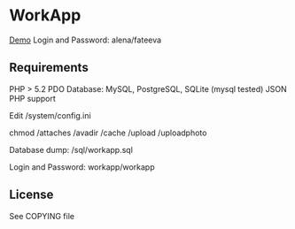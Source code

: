# WorkApp

[Demo](http://workapp.ru)
Login and Password: alena/fateeva

## Requirements
PHP > 5.2
PDO Database: MySQL, PostgreSQL, SQLite (mysql tested)
JSON PHP support

Edit /system/config.ini

chmod /attaches /avadir /cache /upload /uploadphoto

Database dump: /sql/workapp.sql

Login and Password: workapp/workapp

## License
See COPYING file
